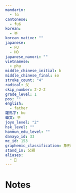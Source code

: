 ```yaml
---
mandarin:
  - fù
cantonese:
  - fu6
korean:
  - 부
korean_native: ""
japanese:
  - FU
  - HO
japanese_nanori: ""
vietnamese:
  - phụ
middle_chinese_initial: b
middle_chinese_final: ɨo
stroke_count: "4"
radical: 父
skip_number: 2-2-2
grade_level: 1
pos: ""
english:
  - father
羅馬字: bu
韓文: 부
joyo_level: "2"
hsk_level: ""
hanmun_edu_level: ""
danayo_id: 33
mc_id: 153
graphemic_classification: 象形
stand_in: 父親
aliases:
  - 𠇑
---
```


# Notes
